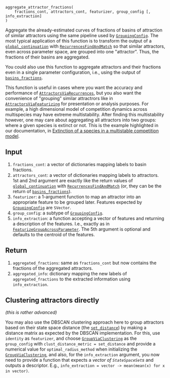 ```
aggregate_attractor_fractions(
    fractions_cont, attractors_cont, featurizer, group_config [, info_extraction]
)
```

Aggregate the already-estimated curves of fractions of basins of attraction of similar attractors using the same pipeline used by [`GroupingConfig`](@ref). The most typical application of this function is to transform the output of a [`global_continuation`](@ref) with [`RecurrencesFindAndMatch`](@ref) so that similar attractors, even across parameter space, are grouped into one "attractor". Thus, the fractions of their basins are aggregated.

You could also use this function to aggregate attractors and their fractions even in a single parameter configuration, i.e., using the output of [`basins_fractions`](@ref).

This function is useful in cases where you want the accuracy and performance of [`AttractorsViaRecurrences`](@ref), but you also want the convenience of "grouping" similar attractrors like in [`AttractorsViaFeaturizing`](@ref) for presentation or analysis purposes. For example, a high dimensional model of competition dynamics across multispecies may have extreme multistability. After finding this multistability however, one may care about aggregating all attractors into two groups: where a given species is extinct or not. This is the example highlighted in our documentation, in [Extinction of a species in a multistable competition model](@ref).

## Input

1. `fractions_cont`: a vector of dictionaries mapping labels to basin fractions.
2. `attractors_cont`: a vector of dictionaries mapping labels to attractors. 1st and 2nd argument are exactly like the return values of [`global_continuation`](@ref) with [`RecurrencesFindAndMatch`](@ref) (or, they can be the return of [`basins_fractions`](@ref)).
3. `featurizer`: a 1-argument function to map an attractor into an appropriate feature to be grouped later. Features expected by [`GroupingConfig`](@ref) are `SVector`.
4. `group_config`: a subtype of [`GroupingConfig`](@ref).
5. `info_extraction`: a function accepting a vector of features and returning a description of the features. I.e., exactly as in [`FeaturizeGroupAcrossParameter`](@ref). The 5th argument is optional and defaults to the centroid of the features.

## Return

1. `aggregated_fractions`: same as `fractions_cont` but now contains the fractions of the aggregated attractors.
2. `aggregated_info`: dictionary mapping the new labels of `aggregated_fractions` to the extracted information using `info_extraction`.

## Clustering attractors directly

*(this is rather advanced)*

You may also use the DBSCAN clustering approach here to group attractors based on their state space distance (the [`set_distance`](@ref)) by making a distance matrix as expected by the DBSCAN implementation. For this, use `identity` as `featurizer`, and choose [`GroupViaClustering`](@ref) as the `group_config` with `clust_distance_metric = set_distance` and provide a numerical value for `optimal_radius_method` when initializing the [`GroupViaClustering`](@ref), and also, for the `info_extraction` argument, you now need to provide a function that expects a *vector of `StateSpaceSet`s* and outputs a descriptor. E.g., `info_extraction = vector -> mean(mean(x) for x in vector)`.
